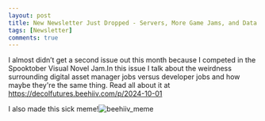 ```yaml
---
layout: post
title: New Newsletter Just Dropped - Servers, More Game Jams, and Data as Dev Work?
tags: [Newsletter]
comments: true
---
```

I almost didn’t get a second issue out this month because I competed in the Spooktober Visual Novel Jam.In this issue I talk about the weirdness surrounding digital asset manager jobs versus developer jobs and how maybe they're the same thing. Read all about it at https://decolfutures.beehiiv.com/p/2024-10-01

I also made this sick meme!![beehiiv_meme](https://github.com/user-attachments/assets/efe6c4b7-8be9-4e26-8fe6-3d19ff38cf09)
